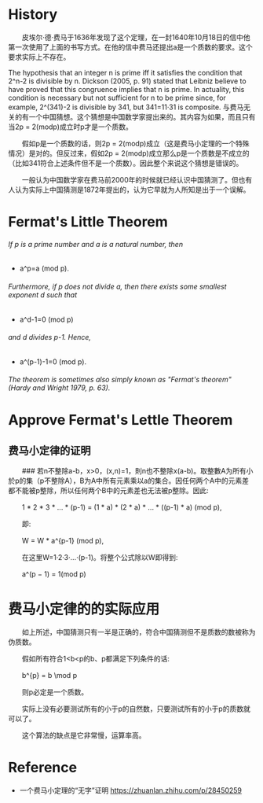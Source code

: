 # History
　　皮埃尔·德·费马于1636年发现了这个定理，在一封1640年10月18日的信中他第一次使用了上面的书写方式。在他的信中费马还提出a是一个质数的要求。这个要求实际上不存在。

The hypothesis that an integer n is prime iff it satisfies the condition that 2^n-2 is divisible by n. Dickson (2005, p. 91) stated that Leibniz believe to have proved that this congruence implies that n is prime. In actuality, this condition is necessary but not sufficient for n to be prime since, for example, 2^(341)-2 is divisible by 341, but 341=11·31 is composite.
    与费马无关的有一个中国猜想。这个猜想是中国数学家提出来的。其内容为如果，而且只有当2p = 2(modp)成立时p才是一个质数。

　　假如p是一个质数的话，则2p = 2(modp)成立（这是费马小定理的一个特殊情况）是对的。但反过来，假如2p = 2(modp)成立那么p是一个质数是不成立的（比如341符合上述条件但不是一个质数）。因此整个来说这个猜想是错误的。

　　一般认为中国数学家在费马前2000年的时候就已经认识中国猜测了。但也有人认为实际上中国猜测是1872年提出的，认为它早就为人所知是出于一个误解。
  
# Fermat's Little Theorem
###### If p is a prime number and a is a natural number, then
 * a^p=a (mod p). 	
###### Furthermore, if p does not divide a, then there exists some smallest exponent d such that
 * a^d-1=0 (mod p) 	
###### and d divides p-1. Hence,
 * a^(p-1)-1=0 (mod p). 	
###### The theorem is sometimes also simply known as "Fermat's theorem" (Hardy and Wright 1979, p. 63).

# Approve Fermat's Lettle Theorem
## 费马小定律的证明
　　### 若n不整除a-b，x>0，(x,n)=1，則n也不整除x(a-b)。取整數A为所有小於p的集（p不整除A），B为A中所有元素乘以a的集合。因任何两个A中的元素差都不能被p整除，所以任何两个B中的元素差也无法被p整除。因此:

　　1 * 2 * 3 * ... * (p-1) = (1 * a) * (2 * a) * ... * ((p-1) * a) (mod p),

　　即:

　　W = W * a^{p-1} (mod p),

　　在这里W=1·2·3·...·(p-1)。将整个公式除以W即得到:

　　a^(p − 1) = 1(mod p)

# 费马小定律的的实际应用
　　如上所述，中国猜测只有一半是正确的，符合中国猜测但不是质数的数被称为伪质数。

　　假如所有符合1<b<p的b、p都满足下列条件的话:

　　b^{p} = b \mod p

　　则p必定是一个质数。

　　实际上没有必要测试所有的小于p的自然数，只要测试所有的小于p的质数就可以了。

　　这个算法的缺点是它非常慢，运算率高。
  
  
  # Reference
  * 一个费马小定理的“无字”证明 https://zhuanlan.zhihu.com/p/28450259
